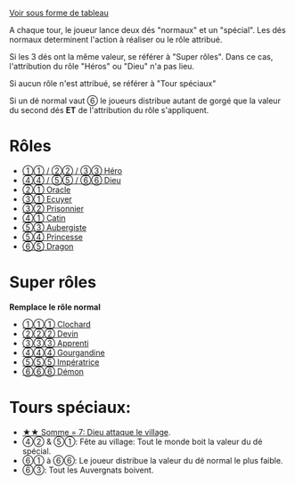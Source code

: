 [Voir sous forme de tableau](table)

A chaque tour, le joueur lance deux dés "normaux" et un "spécial". Les dés normaux determinent l'action à réaliser ou le rôle attribué.

Si les 3 dés ont la même valeur, se référer à "Super rôles". Dans ce cas, l'attribution du rôle "Héros" ou "Dieu" n'a pas lieu.

Si aucun rôle n'est attribué, se référer à "Tour spéciaux"

Si un dé normal vaut ⑥ le joueurs distribue autant de gorgé que la valeur du second dés **ET** de l'attribution du rôle s'appliquent.

# Rôles
- [①① / ②② / ③③ Héro](roles/hero)
- [④④ / ⑤⑤ / ⑥⑥ Dieu](roles/dieu)
- [②① Oracle](roles/oracle)
- [③① Ecuyer](roles/ecuyer)
- [③② Prisonnier](roles/prisonnier)
- [④① Catin](roles/catin)
- [⑤③ Aubergiste](roles/aubergiste)
- [⑤④ Princesse](roles/princesse)
- [⑥⑤ Dragon](roles/dragon)

# Super rôles
**Remplace le rôle normal**
- [①①① Clochard](superroles/clochard)
- [②②② Devin](superroles/devin)
- [③③③ Apprenti](superroles/apprenti)
- [④④④ Gourgandine](superroles/gourgandine)
- [⑤⑤⑤ Impératrice](superroles/imperatrice)
- [⑥⑥⑥ Démon](superroles/demon)

# Tours spéciaux:
- [★★ Somme = 7: Dieu attaque le village](special/attaque).
- ④② & ⑤①: Fête au village: Tout le monde boit la valeur du dé spécial.
- ⑥① à ⑥⑥: Le joueur distribue la valeur du dé normal le plus faible.
- ⑥③: Tout les Auvergnats boivent.
